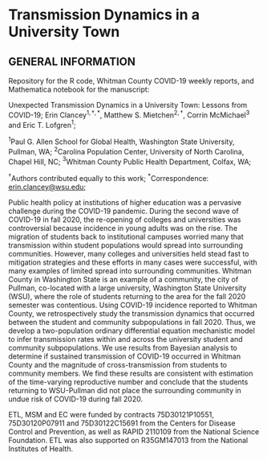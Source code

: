 # Transmission Dynamics in a University Town

## GENERAL INFORMATION
Repository for the R code, Whitman County COVID-19 weekly reports, and Mathematica notebook for the manuscript:

Unexpected Transmission Dynamics in a University Town: Lessons from COVID-19;
Erin Clancey$^{1,\dagger,\ast}$, Matthew S. Mietchen$^{2,\dagger}$, Corrin McMichael$^3$ and Eric T. Lofgren$^{1}$;

 $^1$Paul G. Allen School for Global Health, Washington State University, Pullman, WA;
 $^{2}$Carolina Population Center, University of North Carolina, Chapel Hill, NC;
 $^3$Whitman County Public Health Department, Colfax, WA;
 
 $^{\dagger}$Authors contributed equally to this work;
 $^*$Correspondence: erin.clancey@wsu.edu;

Public health policy at institutions of higher education was a pervasive challenge during the COVID-19 pandemic. During the second wave of COVID-19 in fall 2020, the re-opening of colleges and universities was controversial because incidence in young adults was on the rise. The migration of students back to institutional campuses worried many that transmission within student populations would spread into surrounding communities. However, many colleges and universities held stead fast to mitigation strategies and these efforts in many cases were successful, with many examples of limited spread into surrounding communities. Whitman County in Washington State is an example of a community, the city of Pullman, co-located with a large university, Washington State University (WSU), where the role of students returning to the area for the fall 2020 semester was contentious. Using COVID-19 incidence reported to Whitman County, we retrospectively study the transmission dynamics that occurred between the student and community subpopulations in fall 2020. Thus, we develop a two-population ordinary differential equation mechanistic model to infer transmission rates within and across the university student and community subpopulations. We use results from Bayesian analysis to determine if sustained transmission of COVID-19 occurred in Whitman County and the magnitude of cross-transmission from students to community members. We find these results are consistent with estimation of the time-varying reproductive number and conclude that the students returning to WSU-Pullman did not place the surrounding community in undue risk of COVID-19 during fall 2020.

ETL, MSM and EC were funded by contracts 75D30121P10551, 75D30120P07911 and 75D30122C15691 from the Centers for Disease Control and Prevention, as well as RAPID 2110109 from the National Science Foundation. ETL was also supported on R35GM147013 from the National Institutes of Health.
